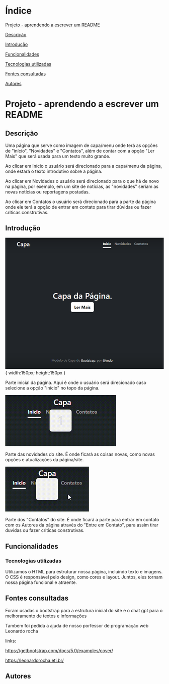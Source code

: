 # Índice

[Projeto - aprendendo a escrever um README](#projeto---aprendendo-a-escrever-um-readme)

[Descrição](#descri%C3%A7%C3%A3o)

[Introdução](#introdu%C3%A7%C3%A3o)

[Funcionalidades](#funcionalidades)

[Tecnologias utilizadas](#tecnologias-utilizadas)

[Fontes consultadas](#fontes-consultadas)

[Autores](#autores)

# Projeto - aprendendo a escrever um README

## Descrição

Uma página que serve como imagem de capa/menu onde terá as opções de "início", "Novidades" e "Contatos", além de contar com a opção "Ler Mais" que será usada para um texto muito grande.

Ao clicar em Início o usuário será direcionado para a capa/menu da página, onde estará o texto introdutivo sobre a página.

Ao clicar em Novidades o usuário será direcionado para o que há de novo na página, por exemplo, em um site de notícias, as "novidades" seriam as novas notícias ou reportagens postadas.

Ao clicar em Contatos o usuário será direcionado para a parte da página onde ele terá a opção de entrar em contato para tirar dúvidas ou fazer criticas construtivas.
## Introdução

![image info](img/capa.png){
    width:150px;
    height:150px
    }

Parte inicial da página. Aqui é onde o usuário será direcionado caso selecione a opção "início" no topo da página.

![video info](img/Novidades-video.gif)

Parte das novidades do site. É onde ficará as coisas novas, como novas opções e atualizações da página/site.

![video info](img/Contato-video.gif)

Parte dos "Contatos" do site. É onde ficará a parte para entrar em contato com os Autores da página através do "Entre em Contato", para assim tirar duvidas ou fazer critícas construtivas.

## Funcionalidades

### Tecnologias utilizadas
Utilizamos o HTML para estruturar nossa página, incluindo texto e imagens. O CSS é responsável pelo design, como cores e layout. Juntos, eles tornam nossa página funcional e atraente.
## Fontes consultadas
Foram usadas o bootstrap para a estrutura inicial do site e o chat gpt para o melhoramento de textos e informações

Tambem foi pedida a ajuda de nosso porfessor de programação web Leonardo rocha

 

links:

https://getbootstrap.com/docs/5.0/examples/cover/

https://leonardorocha.eti.br/

## Autores